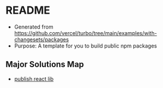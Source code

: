 # README

- Generated from https://github.com/vercel/turbo/tree/main/examples/with-changesets/packages
- Purpose: A template for you to build public npm packages

## Major Solutions Map

- [publish react lib](./packages/acme-core/)